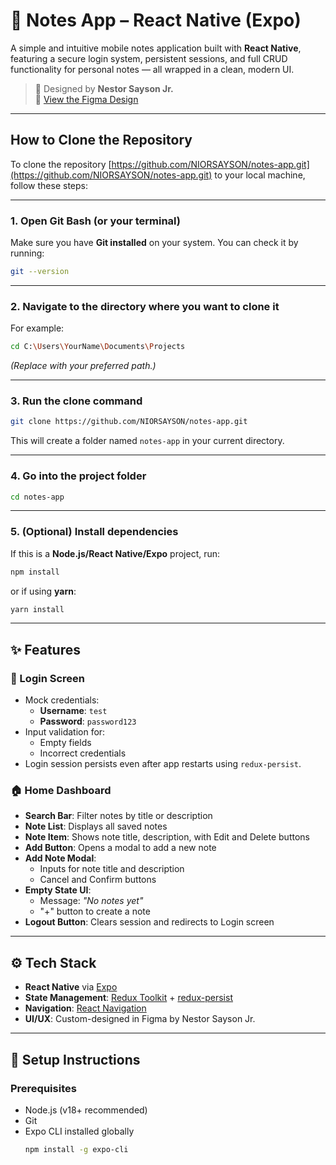# 📒 Notes App – React Native (Expo)

A simple and intuitive mobile notes application built with **React Native**, featuring a secure login system, persistent sessions, and full CRUD functionality for personal notes — all wrapped in a clean, modern UI.

> 🎨 Designed by **Nestor Sayson Jr.**  
> 🔗 [View the Figma Design](https://www.figma.com/design/z5HPX5jpns4Qqwr781rdqM/Untitled?node-id=42-2&t=KeAJEbWhdevIGIBS-1)

---
## How to Clone the Repository

To clone the repository [https://github.com/NIORSAYSON/notes-app.git](https://github.com/NIORSAYSON/notes-app.git) to your local machine, follow these steps:

---

### 1. Open Git Bash (or your terminal)
Make sure you have **Git installed** on your system. You can check it by running:

```bash
git --version
```

---

### 2. Navigate to the directory where you want to clone it
For example:

```bash
cd C:\Users\YourName\Documents\Projects
```

*(Replace with your preferred path.)*

---

### 3. Run the clone command

```bash
git clone https://github.com/NIORSAYSON/notes-app.git
```

This will create a folder named `notes-app` in your current directory.

---

### 4. Go into the project folder

```bash
cd notes-app
```

---

### 5. (Optional) Install dependencies
If this is a **Node.js/React Native/Expo** project, run:

```bash
npm install
```

or if using **yarn**:

```bash
yarn install
```


---
## ✨ Features

### 🔐 Login Screen
- Mock credentials:
  - **Username**: `test`
  - **Password**: `password123`
- Input validation for:
  - Empty fields
  - Incorrect credentials
- Login session persists even after app restarts using `redux-persist`.

### 🏠 Home Dashboard
- **Search Bar**: Filter notes by title or description
- **Note List**: Displays all saved notes
- **Note Item**: Shows note title, description, with Edit and Delete buttons
- **Add Button**: Opens a modal to add a new note
- **Add Note Modal**:
  - Inputs for note title and description
  - Cancel and Confirm buttons
- **Empty State UI**:
  - Message: _"No notes yet"_
  - "+" button to create a note
- **Logout Button**: Clears session and redirects to Login screen

---

## ⚙️ Tech Stack

- **React Native** via [Expo](https://expo.dev/)
- **State Management**: [Redux Toolkit](https://redux-toolkit.js.org/) + [redux-persist](https://github.com/rt2zz/redux-persist)
- **Navigation**: [React Navigation](https://reactnavigation.org/)
- **UI/UX**: Custom-designed in Figma by Nestor Sayson Jr.

---

## 🚀 Setup Instructions

### Prerequisites
- Node.js (v18+ recommended)
- Git
- Expo CLI installed globally
  ```bash
  npm install -g expo-cli
